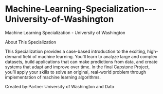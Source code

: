 # Machine-Learning-Specialization---University-of-Washington
Machine Learning Specialization - University of Washington

About This Specialization

This Specialization provides a case-based introduction to the exciting, high-demand field of machine learning. You’ll learn to analyze large and complex datasets, build applications that can make predictions from data, and create systems that adapt and improve over time. In the final Capstone Project, you’ll apply your skills to solve an original, real-world problem through implementation of machine learning algorithms.

Created by:Partner University of Washington and Dato
